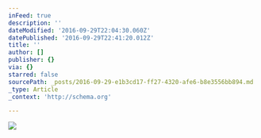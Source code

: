 ```yaml
---
inFeed: true
description: ''
dateModified: '2016-09-29T22:04:30.060Z'
datePublished: '2016-09-29T22:41:20.012Z'
title: ''
author: []
publisher: {}
via: {}
starred: false
sourcePath: _posts/2016-09-29-e1b3cd17-ff27-4320-afe6-b8e3556bb894.md
_type: Article
_context: 'http://schema.org'

---
```

<article style=""><img src="https://the-grid-user-content.s3-us-west-2.amazonaws.com/bd2642d6-9dd7-4fd7-918a-1dfa89c89d59.jpg" /></article>